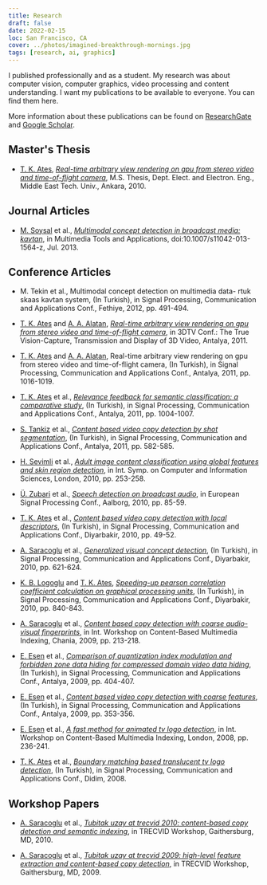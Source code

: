 ```yaml
---
title: Research
draft: false
date: 2022-02-15
loc: San Francisco, CA
cover: ../photos/imagined-breakthrough-mornings.jpg
tags: [research, ai, graphics]
---
```


I published professionally and as a student. My research was about computer vision, computer graphics, video processing and content understanding. I want my publications to be available to everyone. You can find them here.

More information about these publications can be found on [ResearchGate](https://www.researchgate.net/profile/Tugrul-Ates) and [Google Scholar](https://scholar.google.com/citations?user=ZdYOsOwAAAAJ).

## Master's Thesis

- [T. K. Ates], [_Real-time arbitrary view rendering on gpu from stereo video and time-of-flight camera_](real-time-arbitrary-view-rendering-on-gpu-from-stereo-video-and-time-of-flight-camera.pdf), M.S. Thesis, Dept. Elect. and Electron. Eng., Middle East Tech. Univ., Ankara, 2010.

## Journal Articles

- [M. Soysal] et al., [_Multimodal concept detection in broadcast media: kavtan_](multimodal-concept-detection-in-broadcast-media-kavtan.pdf), in Multimedia Tools and Applications, doi:10.1007/s11042-013-1564-z, Jul. 2013.

## Conference Articles

- M. Tekin et al., Multimodal concept detection on multimedia data- rtuk skaas kavtan system, (In Turkish), in Signal Processing, Communication and Applications Conf., Fethiye, 2012, pp. 491-494.

- [T. K. Ates] and [A. A. Alatan], [_Real-time arbitrary view rendering on gpu from stereo video and time-of-flight camera_](real-time-arbitrary-view-rendering-on-gpu-from-stereo-video-and-time-of-flight-camera-3dtv.pdf), in 3DTV Conf.: The True Vision-Capture, Transmission and Display of 3D Video, Antalya, 2011.

- [T. K. Ates] and [A. A. Alatan], Real-time arbitrary view rendering on gpu from stereo video and time-of-flight camera, (In Turkish), in Signal Processing, Communication and Applications Conf., Antalya, 2011, pp. 1016-1019.

- [T. K. Ates] et al., [_Relevance feedback for semantic classification: a comparative study_](relevance-feedback-for-semantic-classification-a-comparative-study.pdf), (In Turkish), in Signal Processing, Communication and Applications Conf., Antalya, 2011, pp. 1004-1007.

- [S. Tankiz] et al., [_Content based video copy detection by shot segmentation_](content-based-video-copy-detection-by-shot-segmentation.pdf), (In Turkish), in Signal Processing, Communication and Applications Conf., Antalya, 2011, pp. 582-585.

- [H. Sevimli] et al., [_Adult image content classification using global features and skin region detection_](adult-image-content-classification-using-global-features-and-skin-region-detection.pdf), in Int. Symp. on Computer and Information Sciences, London, 2010, pp. 253-258.

- [Ü. Zubari] et al., [_Speech detection on broadcast audio_](speech-detection-on-broadcast-audio.pdf), in European Signal Processing Conf., Aalborg, 2010, pp. 85-59.

- [T. K. Ates] et al., [_Content based video copy detection with local descriptors_](content-based-video-copy-detection-with-local-descriptors.pdf), (In Turkish), in Signal Processing, Communication and Applications Conf., Diyarbakir, 2010, pp. 49-52.

- [A. Saracoglu] et al., [_Generalized visual concept detection_](generalized-visual-concept-detection.pdf), (In Turkish), in Signal Processing, Communication and Applications Conf., Diyarbakir, 2010, pp. 621-624.

- [K. B. Logoglu] and [T. K. Ates], [_Speeding-up pearson correlation coefficient calculation on graphical processing units_](speeding-up-pearson-correlation-coefficient-calculation-on-graphical-processing-units.pdf), (In Turkish), in Signal Processing, Communication and Applications Conf., Diyarbakir, 2010, pp. 840-843.

- [A. Saracoglu] et al., [_Content based copy detection with coarse audio-visual fingerprints_](content-based-copy-detection-with-coarse-audio-visual-fingerprints.pdf), in Int. Workshop on Content-Based Multimedia Indexing, Chania, 2009, pp. 213-218.

- [E. Esen] et al., [_Comparison of quantization index modulation and forbidden zone data hiding for compressed domain video data hiding_](comparison-of-quantization-index-modulation-and-forbidden-zone-data-hiding-for-compressed-domain-video-data-hiding.pdf), (In Turkish), in Signal Processing, Communication and Applications Conf., Antalya, 2009, pp. 404-407.

- [E. Esen] et al., [_Content based video copy detection with coarse features_](content-based-video-copy-detection-with-coarse-features.pdf), (In Turkish), in Signal Processing, Communication and Applications Conf., Antalya, 2009, pp. 353-356.

- [E. Esen] et al., [_A fast method for animated tv logo detection_](a-fast-method-for-animated-tv-logo-detection.pdf), in Int. Workshop on Content-Based Multimedia Indexing, London, 2008, pp. 236-241.

- [T. K. Ates] et al., [_Boundary matching based translucent tv logo detection_](boundary-matching-based-translucent-tv-logo-detection.pdf), (In Turkish), in Signal Processing, Communication and Applications Conf., Didim, 2008.

## Workshop Papers

- [A. Saracoglu] et al., [_Tubitak uzay at trecvid 2010: content-based copy detection and semantic indexing_](tubitak-uzay-at-trecvid-2010-content-based-copy-detection-and-semantic-indexing.pdf), in TRECVID Workshop, Gaithersburg, MD, 2010.

- [A. Saracoglu] et al., [_Tubitak uzay at trecvid 2009: high-level feature extraction and content-based copy detection_](tubitak-uzay-at-trecvid-2009-high-level-feature-extraction-and-content-based-copy-detection.pdf), in TRECVID Workshop, Gaithersburg, MD, 2009.

[t. k. ates]: /
[a. a. alatan]: https://eee.metu.edu.tr/personel/aydin-alatan
[e. esen]: https://www.linkedin.com/in/ersin-esen-8b99051a0/
[a. saracoglu]: https://www.linkedin.com/in/ahmetsaracoglu/
[m. soysal]: https://www.linkedin.com/in/medeni-soysal-25974643/
[k. b. logoglu]: https://www.linkedin.com/in/berkerlogoglu/
[ü. zubari]: https://www.linkedin.com/in/%C3%BCnal-zubari-768a60b8/
[h. sevimli]: https://www.linkedin.com/in/hakan-sevimli/
[s. tankiz]: https://www.linkedin.com/in/seda-tankiz-8454b53b/
